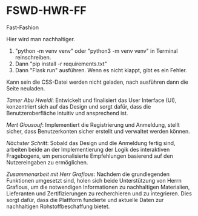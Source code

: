 # FSWD-HWR-FF
Fast-Fashion

Hier wird man nachhaltiger.

1. "python -m venv venv" oder "python3 -m venv venv" in Terminal reinschreiben.
2. Dann "pip install -r requirements.txt"
3. Dann "Flask run" ausführen.
Wenn es nicht klappt, gibt es ein Fehler.

Kann sein die CSS-Datei werden nicht geladen, nach ausführen dann die Seite neuladen.

*Tamer Abu Hweidi*: Entwickelt und finalisiert das User Interface (UI), konzentriert sich auf das Design und sorgt dafür, dass die Benutzeroberfläche intuitiv und ansprechend ist.

*Mert Giousouf*: Implementiert die Registrierung und Anmeldung, stellt sicher, dass Benutzerkonten sicher erstellt und verwaltet werden können.

*Nächster Schritt*: Sobald das Design und die Anmeldung fertig sind, arbeiten beide an der Implementierung der Logik des interaktiven Fragebogens, um personalisierte Empfehlungen basierend auf den Nutzereingaben zu ermöglichen.

*Zusammenarbeit mit Herr Grafious*: Nachdem die grundlegenden Funktionen umgesetzt sind, holen sich beide Unterstützung von Herrn Grafious, um die notwendigen Informationen zu nachhaltigen Materialien, Lieferanten und Zertifizierungen zu recherchieren und zu integrieren. Dies sorgt dafür, dass die Plattform fundierte und aktuelle Daten zur nachhaltigen Rohstoffbeschaffung bietet.
